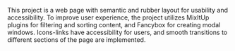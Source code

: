 This project is a web page with semantic and rubber layout for usability and accessibility. To improve user experience, the project utilizes MixItUp plugins for filtering and sorting content, and Fancybox for creating modal windows. Icons-links have accessibility for users, and smooth transitions to different sections of the page are implemented.
